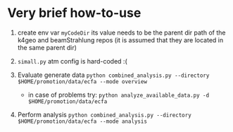 # Very brief how-to-use

1. create env var `myCodeDir`
   its value needs to be the parent dir path of the k4geo and beamStrahlung repos (it is assumed that they are located in the same parent dir)

2. `simall.py`
   atm config is hard-coded :(

3. Evaluate generate data
   `python combined_analysis.py --directory $HOME/promotion/data/ecfa --mode overview`

   - in case of problems try: `python analyze_available_data.py -d $HOME/promotion/data/ecfa`

4. Perform analysis
   `python combined_analysis.py --directory $HOME/promotion/data/ecfa --mode analysis`
